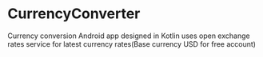 # CurrencyConverter
Currency conversion Android app designed in Kotlin uses open exchange rates service for latest currency rates(Base currency USD for free account)
